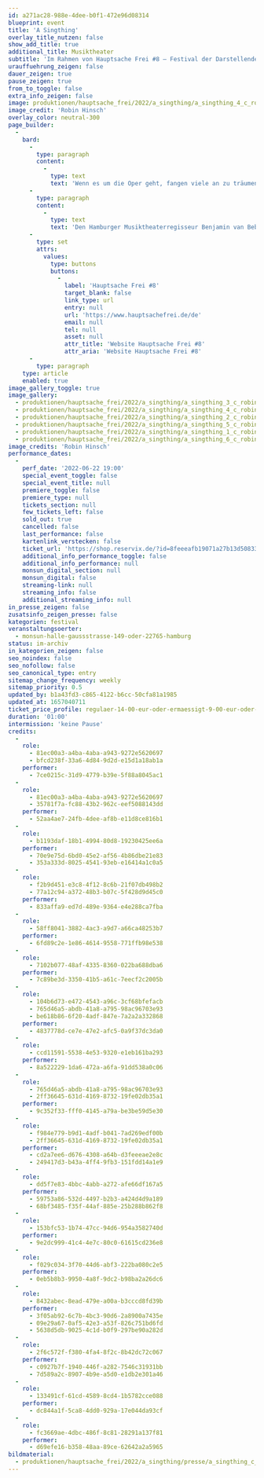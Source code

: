 ```yaml
---
id: a271ac28-988e-4dee-b0f1-472e96d08314
blueprint: event
title: 'A Singthing'
overlay_title_nutzen: false
show_add_title: true
additional_title: Musiktheater
subtitle: 'Im Rahmen von Hauptsache Frei #8 – Festival der Darstellenden Künste Hamburgs'
urauffuehrung_zeigen: false
dauer_zeigen: true
pause_zeigen: true
from_to_toggle: false
extra_info_zeigen: false
image: produktionen/hauptsache_frei/2022/a_singthing/a_singthing_4_c_robin_hinsch.jpg
image_credit: 'Robin Hinsch'
overlay_color: neutral-300
page_builder:
  -
    bard:
      -
        type: paragraph
        content:
          -
            type: text
            text: 'Wenn es um die Oper geht, fangen viele an zu träumen: von der unmittelbaren Kraft des Gesangs und von einer universellen Sprache der Musik – einer Sprache, die endlich alle verbindet. Birgt das alte Kraftwerk der Gefühle wirklich Chancen für grenzenlose Verständigung? Für „A SINGTHING“ entwickelt das Musiktheater-Duo Hofmann/van Bebber zusammen mit der Percussionistin Sabrina Ma, der Schauspielerin Athina Lange und dem Bildenden Künstler Ladislav Zajac einen viel-sinnlichen Arienabend.'
      -
        type: paragraph
        content:
          -
            type: text
            text: 'Den Hamburger Musiktheaterregisseur Benjamin van Bebber und den Zürcher Composer-Performer Leo Hofmann verbindet seit 2014 eine intensive Zusammenarbeit, in deren Zentrum Klang, Stimme und Musik als Möglichkeiten von Kommunikation und Resonanz stehen. Zu zweit oder mit wechselnden Kollaborateur*innen zeigte das Duo diverse Musiktheater, Performances und Installationen; u.a. auf Kampnagel Hamburg, in der Elbphilharmonie, im Radialsystem Berlin, im Ballhaus Ost und am Theater Neumarkt Zürich.'
      -
        type: set
        attrs:
          values:
            type: buttons
            buttons:
              -
                label: 'Hauptsache Frei #8'
                target_blank: false
                link_type: url
                entry: null
                url: 'https://www.hauptsachefrei.de/de'
                email: null
                tel: null
                asset: null
                attr_title: 'Website Hauptsache Frei #8'
                attr_aria: 'Website Hauptsache Frei #8'
      -
        type: paragraph
    type: article
    enabled: true
image_gallery_toggle: true
image_gallery:
  - produktionen/hauptsache_frei/2022/a_singthing/a_singthing_3_c_robin_hinsch.jpg
  - produktionen/hauptsache_frei/2022/a_singthing/a_singthing_4_c_robin_hinsch.jpg
  - produktionen/hauptsache_frei/2022/a_singthing/a_singthing_2_c_robin_hinsch.jpg
  - produktionen/hauptsache_frei/2022/a_singthing/a_singthing_5_c_robin_hinsch.jpg
  - produktionen/hauptsache_frei/2022/a_singthing/a_singthing_1_c_robin_hinsch.jpg
  - produktionen/hauptsache_frei/2022/a_singthing/a_singthing_6_c_robin_hinsch.jpg
image_credits: 'Robin Hinsch'
performance_dates:
  -
    perf_date: '2022-06-22 19:00'
    special_event_toggle: false
    special_event_title: null
    premiere_toggle: false
    premiere_type: null
    tickets_section: null
    few_tickets_left: false
    sold_out: true
    cancelled: false
    last_performance: false
    kartenlink_verstecken: false
    ticket_url: 'https://shop.reservix.de/?id=8feeeafb19071a27b13d5083379d95183e9ab490f2f135faf80b2fecfc1ba00f2aba7ad8945f4a4292549eb86feddc1b&vID=7337&eventGrpID=405049&eventID=1945135'
    additional_info_performance_toggle: false
    additional_info_performance: null
    monsun_digital_section: null
    monsun_digital: false
    streaming-link: null
    streaming_info: false
    additional_streaming_info: null
in_presse_zeigen: false
zusatsinfo_zeigen_presse: false
kategorien: festival
veranstaltungsoerter:
  - monsun-halle-gaussstrasse-149-oder-22765-hamburg
status: im-archiv
in_kategorien_zeigen: false
seo_noindex: false
seo_nofollow: false
seo_canonical_type: entry
sitemap_change_frequency: weekly
sitemap_priority: 0.5
updated_by: b1a43fd3-c865-4122-b6cc-50cfa81a1985
updated_at: 1657040711
ticket_price_profile: regulaer-14-00-eur-oder-ermaessigt-9-00-eur-oder-soli-4-00-eur
duration: '01:00'
intermission: 'keine Pause'
credits:
  -
    role:
      - 81ec00a3-a4ba-4aba-a943-9272e5620697
      - bfcd238f-33a6-4d84-9d2d-e15d1a18ab1a
    performer:
      - 7ce0215c-31d9-4779-b39e-5f88a8045ac1
  -
    role:
      - 81ec00a3-a4ba-4aba-a943-9272e5620697
      - 35781f7a-fc88-43b2-962c-eef5088143dd
    performer:
      - 52aa4ae7-24fb-4dee-af8b-e11d8ce816b1
  -
    role:
      - b1193daf-18b1-4994-80d8-19230425ee6a
    performer:
      - 70e9e75d-6bd0-45e2-af56-4b86dbe21e83
      - 353a333d-8025-4541-93eb-e16414a1c0a5
  -
    role:
      - f2b9d451-e3c8-4f12-8c6b-21f07db498b2
      - 77a12c94-a372-48b3-b07c-5f428d9d45c0
    performer:
      - 833affa9-ed7d-489e-9364-e4e288ca7fba
  -
    role:
      - 58ff8041-3882-4ac3-a9d7-a66ca48253b7
    performer:
      - 6fd89c2e-1e86-4614-9558-771ffb98e538
  -
    role:
      - 7102b077-48af-4335-8360-022ba688dba6
    performer:
      - 7c89be3d-3350-41b5-a61c-7eecf2c2005b
  -
    role:
      - 104b6d73-e472-4543-a96c-3cf68bfefacb
      - 765d46a5-abdb-41a8-a795-98ac96703e93
      - be618b86-6f20-4adf-847e-7a2a2a332868
    performer:
      - 4837778d-ce7e-47e2-afc5-0a9f37dc3da0
  -
    role:
      - ccd11591-5538-4e53-9320-e1eb161ba293
    performer:
      - 8a522229-1da6-472a-a6fa-91dd538a0c06
  -
    role:
      - 765d46a5-abdb-41a8-a795-98ac96703e93
      - 2ff36645-631d-4169-8732-19fe02db35a1
    performer:
      - 9c352f33-fff0-4145-a79a-be3be59d5e30
  -
    role:
      - f984e779-b9d1-4adf-b041-7ad269edf00b
      - 2ff36645-631d-4169-8732-19fe02db35a1
    performer:
      - cd2a7ee6-d676-4308-a64b-d3feeeae2e8c
      - 249417d3-b43a-4ff4-9fb3-151fdd14a1e9
  -
    role:
      - dd5f7e83-4bbc-4abb-a272-afe66df167a5
    performer:
      - 59753a86-532d-4497-b2b3-a424d4d9a189
      - 68bf3485-f35f-44af-885e-25b288b862f8
  -
    role:
      - 153bfc53-1b74-47cc-94d6-954a3582740d
    performer:
      - 9e2dc999-41c4-4e7c-80c0-61615cd236e8
  -
    role:
      - f029c034-3f70-44d6-abf3-222ba080c2e5
    performer:
      - 0eb5b8b3-9950-4a8f-9dc2-b98ba2a26dc6
  -
    role:
      - 8432abec-8ead-479e-a00a-b3cccd8fd39b
    performer:
      - 3f05ab92-6c7b-4bc3-90d6-2a8900a7435e
      - 09e29a67-0af5-42e3-a53f-826c751bd6fd
      - 5638d5db-9025-4c1d-b0f9-297be90a282d
  -
    role:
      - 2f6c572f-f380-4fa4-8f2c-8b42dc72c067
    performer:
      - c0927b7f-1940-446f-a282-7546c31931bb
      - 7d589a2c-8907-4b9e-a5d0-e1db2e301a46
  -
    role:
      - 133491cf-61cd-4589-8cd4-1b5782cce088
    performer:
      - dc844a1f-5ca8-4dd0-929a-17e044da93cf
  -
    role:
      - fc3669ae-4dbc-486f-8c81-28291a137f81
    performer:
      - d69efe16-b358-48aa-89ce-62642a2a5965
bildmaterial:
  - produktionen/hauptsache_frei/2022/a_singthing/presse/a_singthing_c_robin_hinsch_monsun.zip
---
```


